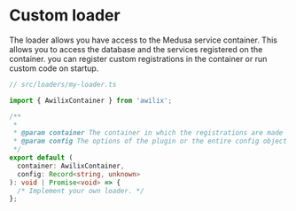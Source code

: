 # Custom loader

The loader allows you have access to the Medusa service container. This allows you to access the database and the services registered on the container.
you can register custom registrations in the container or run custom code on startup.

```ts
// src/loaders/my-loader.ts

import { AwilixContainer } from 'awilix';

/**
 *
 * @param container The container in which the registrations are made
 * @param config The options of the plugin or the entire config object
 */
export default (
  container: AwilixContainer,
  config: Record<string, unknown>
): void | Promise<void> => {
  /* Implement your own loader. */
};
```
